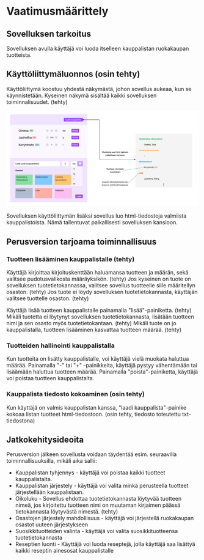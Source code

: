 # Vaatimusmäärittely

## Sovelluksen tarkoitus

Sovelluksen avulla käyttäjä voi luoda itselleen kauppalistan ruokakaupan tuotteista. 


## Käyttöliittymäluonnos (osin tehty)

Käyttöliittymä koostuu yhdestä näkymästä, johon sovellus aukeaa, kun se käynnistetään. Kyseinen näkymä sisältää kaikki sovelluksen toiminnalisuudet. (tehty)


![](./kuvat/kayttoliittyma-hahmotelma.png)

Sovelluksen käyttöliittymän lisäksi sovellus luo html-tiedostoja valmiista kauppalistoista. Nämä tallentuvat paikallisesti sovelluksen kansioon.


## Perusversion tarjoama toiminnallisuus

### Tuotteen lisääminen kauppalistalle (tehty)

Käyttäjä kirjoittaa kirjoituskenttään haluamansa tuotteen ja määrän, sekä valitsee pudotusvalikosta määräyksikön. (tehty) Jos kyseinen on tuote on sovelluksen tuotetietokannassa, valitsee sovellus tuotteelle sille määritellyn osaston. (tehty) Jos tuote ei löydy sovelluksen tuotetietokannasta, käyttäjän valitsee tuottelle osaston. (tehty)

Käyttäjä lisää tuotteen kauppalistalle painamalla "lisää"-painiketta. (tehty) Mikäli tuotetta ei löytynyt sovelluksen tuotetietokannasta, lisätään tuotteen nimi ja sen osasto myös tuotetietokantaan. (tehty) Mikäli tuote on jo kauppalistalla, tuotteen lisääminen kasvattaa tuotteen määrää. (tehty)

### Tuotteiden hallinointi kauppalistalla

Kun tuotteita on lisätty kauppalistalle, voi käyttäjä vielä muokata haluttua määrää. Painamalla "-" tai "+" -painikkeita, käyttäjä pystyy vähentämään tai lisäämään haluttua tuotteen määrää. Painamalla "poista"-painiketta, käyttäjä voi poistaa tuotteen kauppalistalta. 

### Kauppalista tiedosto kokoaminen (osin tehty)

Kun käyttäjä on valmis kauppalistan kanssa, "laadi kauppalista"-painike kokoaa listan tuotteet html-tiedostoon. (osin tehty, tiedosto toteutettu txt-tiedostona)

## Jatkokehitysideoita

Perusversion jälkeen sovellusta voidaan täydentää esim. seuraavilla toiminnallisuuksilla, mikäli aika sallii:

- Kauppalistan tyhjennys - käyttäjä voi poistaa kaikki tuotteet kauppalistalta.
- Kauppalistan järjestely - käyttäjä voi valita minkä perusteella tuotteet järjestellään kauppalistaan.
- Oikoluku - Sovellus ehdottaa tuotetietokannasta löytyvää tuotteen nimeä, jos kirjoitettu tuotteen nimi on muutaman kirjaimen päässä tietokannasta löytyvästä nimestä. (tehty)
- Osastojen järjestely mahdollisuus - käyttäjä voi järjestellä ruokakaupan osastot uuteen järjestykseen
- Suosikkituotteiden valinta - käyttäjä voi valita suosikkituotteensa tuotetietokannasta
- Reseptien luonti - Käyttäjä voi luoda reseptejä, jolla käyttäjä saa lisättyä kaikki reseptin ainesosat kauppalistalle
